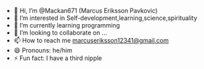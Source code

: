 - 👋 Hi, I’m @Mackan671 (Marcus Eriksson Pavkovic)
- 👀 I’m interested in Self-development,learning,science,spirituality
- 🌱 I’m currently learning programming
- 💞️ I’m looking to collaborate on ...
- 📫 How to reach me marcuseriksson12341@gmail.com
- 😄 Pronouns: he/him
- ⚡ Fun fact: I have a third nipple

<!---
Mackan671/Mackan671 is a ✨ special ✨ repository because its `README.md` (this file) appears on your GitHub profile.
You can click the Preview link to take a look at your changes.
--->
